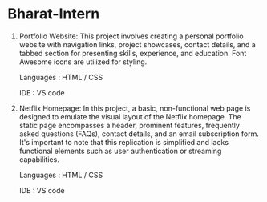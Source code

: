 # Bharat-Intern

1. Portfolio Website:
   This project involves creating a personal portfolio website with navigation links, project showcases, contact details, and a tabbed section for presenting skills, experience, and education. Font Awesome icons are utilized for styling.
   
   Languages : HTML / CSS

   IDE : VS code

3. Netflix Homepage:
   In this project, a basic, non-functional web page is designed to emulate the visual layout of the Netflix homepage. The static page encompasses a header, prominent features, frequently asked questions (FAQs), contact details, and an 
   email subscription form. It's important to note that this replication is simplified and lacks functional elements such as user authentication or streaming capabilities.

   Languages : HTML / CSS

   IDE : VS code
